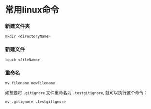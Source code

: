 # 常用linux命令

### 新建文件夹

```shell
mkdir <directoryName>
```

### 新建文件
```shell
touch <fileName>
```

### 重命名

`mv filename newFilename`

如想要将 `.gitignore` 文件重命名为 `.testgitignore`, 就可以执行这个命令：
```
mv .gitignore .testgitignore
```